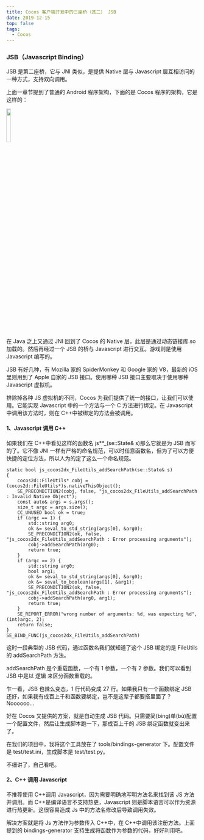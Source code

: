```yaml
---
title: Cocos 客户端开发中的三座桥（其二） JSB
date: 2019-12-15
top: false
tags:
  - Cocos
---
```


### JSB（Javascript Binding）

JSB 是第二座桥，它与 JNI 类似，是提供 Native 层与 Javascript 层互相访问的一种方式，支持双向调用。

上面一章节提到了普通的 Android 程序架构，下面的是 Cocos 程序的架构，它是这样的：

<img src="/images/cocos/bridge/i2.png" width="15%">

在 Java 之上又通过 JNI 回到了 Cocos 的 Native 层，此层是通过动态链接库.so 加载的。然后再经过一个 JSB 的桥与 Javascript 进行交互。游戏则是使用 Javascript 编写的。

JSB 有好几种，有 Mozilla 家的 SpiderMonkey 和 Google 家的 V8，最新的 iOS 里则用到了 Apple 自家的 JSB 接口。使用哪种 JSB 接口主要取决于使用哪种 Javascript 虚拟机。

排除掉各种 JS 虚拟机的不同，Cocos 为我们提供了统一的接口，让我们可以使用。它能实现 Javascript 中的一个方法与一个 C 方法进行绑定。在 Javascript 中调用该方法时，则在 C++中被绑定的方法会被调用。

#### 1、Javascript 调用 C++

如果我们在 C++中看见这样的函数名 js*<Namespace>*<Class>\_<Method>(se::State& s)那么它就是为 JSB 而写的了。它不像 JNI 一样有严格的命名规范，可以时任意函数名，但为了可以方便快捷的定位方法，所以人为的定了这么一个命名规范。

```
static bool js_cocos2dx_FileUtils_addSearchPath(se::State& s)
{
    cocos2d::FileUtils* cobj = (cocos2d::FileUtils*)s.nativeThisObject();
    SE_PRECONDITION2(cobj, false, "js_cocos2dx_FileUtils_addSearchPath : Invalid Native Object");
    const auto& args = s.args();
    size_t argc = args.size();
    CC_UNUSED bool ok = true;
    if (argc == 1) {
        std::string arg0;
        ok &= seval_to_std_string(args[0], &arg0);
        SE_PRECONDITION2(ok, false, "js_cocos2dx_FileUtils_addSearchPath : Error processing arguments");
        cobj->addSearchPath(arg0);
        return true;
    }
    if (argc == 2) {
        std::string arg0;
        bool arg1;
        ok &= seval_to_std_string(args[0], &arg0);
        ok &= seval_to_boolean(args[1], &arg1);
        SE_PRECONDITION2(ok, false, "js_cocos2dx_FileUtils_addSearchPath : Error processing arguments");
        cobj->addSearchPath(arg0, arg1);
        return true;
    }
    SE_REPORT_ERROR("wrong number of arguments: %d, was expecting %d", (int)argc, 2);
    return false;
}
SE_BIND_FUNC(js_cocos2dx_FileUtils_addSearchPath)
```

这时一段典型的 JSB 代码，通过函数名我们就知道了这个 JSB 绑定的是 FileUtils 的 addSearchPath 方法。

addSearchPath 是个重载函数，一个有 1 参数，一个有 2 参数。我们可以看到 JSB 中是以 逻辑 来区分函数重载的。

乍一看，JSB 也辣么变态，1 行代码变成 27 行。如果我只有一个函数绑定 JSB 还好，如果我有成百上千和函数要绑定，岂不是这辈子都要搭里面了？Noooooo...

好在 Cocos 又提供的方案，就是自动生成 JSB 代码。只需要简(bìng)单(bù)配置一个配置文件，然后让生成脚本跑一下，那成百上千的 JSB 绑定函数就变出来了。

在我们的项目中，我将这个工具放在了 tools/bindings-generator 下。配置文件是 test/test.ini，生成脚本是 test/test.py。

不细讲了，自己看吧。

#### 2、C++ 调用 Javascript

不推荐使用 C++调用 Javascript，因为需要明确地写明方法名来找到该 JS 方法并调用。而 C++是编译语言不支持热更，Javascript 则是脚本语言可以作为资源进行热更新。这很容易造成 Js 中的方法名修改后导致调用失效。

解决方案就是将 Js 方法作为参数传入 C++中，在 C++中调用该注册方法。上面提到的 bindings-generator 支持生成将函数作为参数的代码，好好利用吧。

